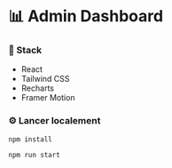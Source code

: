 # 📊 Admin Dashboard

### 🧰 Stack

- React
- Tailwind CSS
- Recharts
- Framer Motion

### ⚙️ Lancer localement

```shell
npm install
```

```shell
npm run start
```
